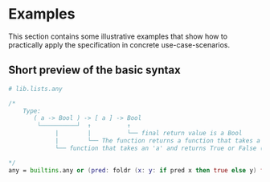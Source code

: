 # Examples

This section contains some illustrative examples that show how to practically apply the specification in concrete use-case-scenarios.

## Short preview of the basic syntax

```nix
# lib.lists.any

/* 
    Type: 
       ( a -> Bool ) -> [ a ] -> Bool
        └──────────┘  ↑          ↑           
             |        |          └── final return value is a Bool
             |        └── The function returns a function that takes a list of type 'a'      
             └── function that takes an 'a' and returns True or False (Boolean)

*/
any = builtins.any or (pred: foldr (x: y: if pred x then true else y) false);
```
